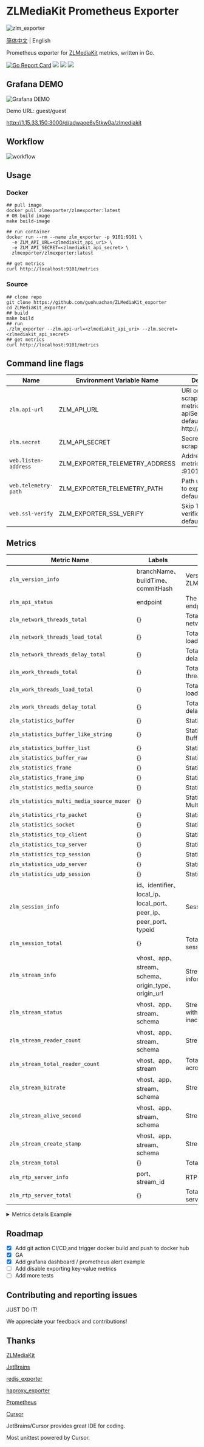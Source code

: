# ZLMediaKit Prometheus Exporter

![zlm_exporter](https://socialify.git.ci/guohuachan/ZLMediaKit_exporter/image?language=1&owner=1&name=1&stargazers=1&theme=Light)

[简体中文](./README.md) | English

Prometheus exporter for [ZLMediaKit](https://github.com/ZLMediaKit/ZLMediaKit) metrics, written in Go.

[![Go Report Card](https://goreportcard.com/badge/github.com/guohuachan/ZLMediaKit_exporter)](https://goreportcard.com/report/github.com/guohuachan/ZLMediaKit_exporter)
[![](https://img.shields.io/badge/license-MIT-green.svg)](https://github.com/guohuachan/ZLMediaKit_exporter/blob/master/LICENSE)
[![](https://img.shields.io/badge/language-golang-red.svg)](https://en.cppreference.com/)
[![](https://img.shields.io/badge/PRs-welcome-yellow.svg)](hhttps://github.com/guohuachan/ZLMediaKit_exporter/pulls)

## Grafana DEMO
![Grafana DEMO](./www/grafana_demo.png)

Demo URL:
guest/guest

http://1.15.33.150:3000/d/adwaoe6v5tkw0a/zlmediakit


## Workflow

![workflow](./www/workflow.png)
## Usage

### Docker

```shell
## pull image
docker pull zlmexporter/zlmexporter:latest
# OR build image
make build-image

## run container
docker run --rm --name zlm_exporter -p 9101:9101 \
  -e ZLM_API_URL=<zlmediakit_api_uri> \
  -e ZLM_API_SECRET=<zlmediakit_api_secret> \
  zlmexporter/zlmexporter:latest

## get metrics
curl http://localhost:9101/metrics
```

### Source
```shell
## clone repo
git clone https://github.com/guohuachan/ZLMediaKit_exporter
cd ZLMediaKit_exporter
## build
make build
## run
./zlm_exporter --zlm.api-url=<zlmediakit_api_uri> --zlm.secret=<zlmediakit_api_secret>
## get metrics
curl http://localhost:9101/metrics
```

## Command line flags

|  Name                      | Environment Variable Name                               | Description  |
|-------------------------   |-------------------------------------------|----------|
| `zlm.api-url`  |  ZLM_API_URL      |  URI on which to scrape zlmediakit metrics(ZlMediaKit apiServer url) default: http://localhost  |
| `zlm.secret`      | ZLM_API_SECRET            | Secret for the scrape URI            |
| `web.listen-address`| ZLM_EXPORTER_TELEMETRY_ADDRESS | Address to expose metrics. default: :9101 |
| `web.telemetry-path`| ZLM_EXPORTER_TELEMETRY_PATH| Path under which to expose metrics. default: /metrics |
| `web.ssl-verify` | ZLM_EXPORTER_SSL_VERIFY | Skip TLS verification. default: true |

## Metrics

| Metric Name                               | Labels                          | Description                      |
|-------------------------------------------|---------------------------------|----------------------------------|
| `zlm_version_info`                        | branchName、buildTime、commitHash | Version info of ZLMediakit       |
| `zlm_api_status`                          | endpoint                        | The status of API endpoint       |
| `zlm_network_threads_total`               | {}                                | Total number of network threads  |
| `zlm_network_threads_load_total`          | {}                                | Total of network threads load    |
| `zlm_network_threads_delay_total`         | {}                                | Total of network threads delay   |
| `zlm_work_threads_total`                  | {}                                | Total number of work threads     |
| `zlm_work_threads_load_total`             | {}                                | Total of work threads load       |
| `zlm_work_threads_delay_total`            | {}                                | Total of work threads delay      |
| `zlm_statistics_buffer`                   | {}                                | Statistics buffer                |
| `zlm_statistics_buffer_like_string`       | {}                                | Statistics BufferLikeString      |
| `zlm_statistics_buffer_list`              | {}                                | Statistics BufferList            |
| `zlm_statistics_buffer_raw`               | {}                                | Statistics BufferRaw             |
| `zlm_statistics_frame`                    | {}                                | Statistics Frame                 |
| `zlm_statistics_frame_imp`                | {}                                | Statistics FrameImp              |
| `zlm_statistics_media_source`             | {}                                | Statistics MediaSource           |
| `zlm_statistics_multi_media_source_muxer` | {}                                | Statistics MultiMediaSourceMuxer |
| `zlm_statistics_rtp_packet`               | {}                                | Statistics RtpPacket             |
| `zlm_statistics_socket`                   | {}                                | Statistics Socket                |
| `zlm_statistics_tcp_client`               | {}                                | Statistics TcpClient             |
| `zlm_statistics_tcp_server`               | {}                                | Statistics TcpServer             |
| `zlm_statistics_tcp_session`              | {}                                | Statistics TcpSession            |
| `zlm_statistics_udp_server`               | {}                                | Statistics UdpServer             |
| `zlm_statistics_udp_session`              | {}                                | Statistics UdpSession            |
| `zlm_session_info`                        | id、identifier、local_ip、local_port、peer_ip、peer_port、typeid | Session info                     |
| `zlm_session_total`                       | {}                                | Total number of sessions         |
| `zlm_stream_info`                         | vhost、app、stream、schema、origin_type、origin_url | Stream basic information         |
| `zlm_stream_status`                       | vhost、app、stream、schema         | Stream status (1: active with data flowing, 0: inactive) |
| `zlm_stream_reader_count`                | vhost、app、stream、schema         | Stream reader count              |
| `zlm_stream_total_reader_count`          | vhost、app、stream         | Total reader count across all schemas |
| `zlm_stream_bitrate`                     | vhost、app、stream、schema         | Stream bitrate                  |
| `zlm_stream_alive_second`                | vhost、app、stream、schema         | Stream alive second              |
| `zlm_stream_create_stamp`                | vhost、app、stream、schema         | Stream create stamp              |
| `zlm_stream_total`                       | {}                                | Total number of streams         |
| `zlm_rtp_server_info`                    | port、stream_id         | RTP server info                  |
| `zlm_rtp_server_total`                   | {}                                | Total number of RTP servers         |

<details>
<summary>Metrics details Example</summary>
# HELP zlm_api_status The status of API endpoint
# TYPE zlm_api_status gauge
zlm_api_status{endpoint="/index/"} 1
zlm_api_status{endpoint="/index/api/addFFmpegSource"} 1
zlm_api_status{endpoint="/index/api/addStreamProxy"} 1
zlm_api_status{endpoint="/index/api/addStreamPusherProxy"} 1
zlm_api_status{endpoint="/index/api/broadcastMessage"} 1
zlm_api_status{endpoint="/index/api/closeRtpServer"} 1
zlm_api_status{endpoint="/index/api/close_stream"} 1
zlm_api_status{endpoint="/index/api/close_streams"} 1
zlm_api_status{endpoint="/index/api/connectRtpServer"} 1
zlm_api_status{endpoint="/index/api/delFFmpegSource"} 1
zlm_api_status{endpoint="/index/api/delStreamProxy"} 1
zlm_api_status{endpoint="/index/api/delStreamPusherProxy"} 1
zlm_api_status{endpoint="/index/api/deleteRecordDirectory"} 1
zlm_api_status{endpoint="/index/api/delete_webrtc"} 1
zlm_api_status{endpoint="/index/api/downloadBin"} 1
zlm_api_status{endpoint="/index/api/downloadFile"} 1
zlm_api_status{endpoint="/index/api/getAllSession"} 1
zlm_api_status{endpoint="/index/api/getApiList"} 1
zlm_api_status{endpoint="/index/api/getMP4RecordFile"} 1
zlm_api_status{endpoint="/index/api/getMediaInfo"} 1
zlm_api_status{endpoint="/index/api/getMediaList"} 1
zlm_api_status{endpoint="/index/api/getMediaPlayerList"} 1
zlm_api_status{endpoint="/index/api/getProxyInfo"} 1
zlm_api_status{endpoint="/index/api/getProxyPusherInfo"} 1
zlm_api_status{endpoint="/index/api/getRtpInfo"} 1
zlm_api_status{endpoint="/index/api/getServerConfig"} 1
zlm_api_status{endpoint="/index/api/getSnap"} 1
zlm_api_status{endpoint="/index/api/getStatistic"} 1
zlm_api_status{endpoint="/index/api/getThreadsLoad"} 1
zlm_api_status{endpoint="/index/api/getWorkThreadsLoad"} 1
zlm_api_status{endpoint="/index/api/isMediaOnline"} 1
zlm_api_status{endpoint="/index/api/isRecording"} 1
zlm_api_status{endpoint="/index/api/kick_session"} 1
zlm_api_status{endpoint="/index/api/kick_sessions"} 1
zlm_api_status{endpoint="/index/api/listFFmpegSource"} 1
zlm_api_status{endpoint="/index/api/listRtpSender"} 1
zlm_api_status{endpoint="/index/api/listRtpServer"} 1
zlm_api_status{endpoint="/index/api/listStreamProxy"} 1
zlm_api_status{endpoint="/index/api/listStreamPusherProxy"} 1
zlm_api_status{endpoint="/index/api/loadMP4File"} 1
zlm_api_status{endpoint="/index/api/openRtpServer"} 1
zlm_api_status{endpoint="/index/api/openRtpServerMultiplex"} 1
zlm_api_status{endpoint="/index/api/pauseRtpCheck"} 1
zlm_api_status{endpoint="/index/api/restartServer"} 1
zlm_api_status{endpoint="/index/api/resumeRtpCheck"} 1
zlm_api_status{endpoint="/index/api/seekRecordStamp"} 1
zlm_api_status{endpoint="/index/api/setRecordSpeed"} 1
zlm_api_status{endpoint="/index/api/setServerConfig"} 1
zlm_api_status{endpoint="/index/api/startRecord"} 1
zlm_api_status{endpoint="/index/api/startSendRtp"} 1
zlm_api_status{endpoint="/index/api/startSendRtpPassive"} 1
zlm_api_status{endpoint="/index/api/startSendRtpTalk"} 1
zlm_api_status{endpoint="/index/api/stopRecord"} 1
zlm_api_status{endpoint="/index/api/stopSendRtp"} 1
zlm_api_status{endpoint="/index/api/updateRtpServerSSRC"} 1
zlm_api_status{endpoint="/index/api/version"} 1
zlm_api_status{endpoint="/index/api/webrtc"} 1
zlm_api_status{endpoint="/index/api/whep"} 1
zlm_api_status{endpoint="/index/api/whip"} 1
# HELP zlm_exporter_scrapes_total Current total ZLMediaKit scrapes.
# TYPE zlm_exporter_scrapes_total counter
zlm_exporter_scrapes_total 3
# HELP zlm_network_threads_delay_total Total of network threads delay
# TYPE zlm_network_threads_delay_total gauge
zlm_network_threads_delay_total 0
# HELP zlm_network_threads_load_total Total of network threads load
# TYPE zlm_network_threads_load_total gauge
zlm_network_threads_load_total 0
# HELP zlm_network_threads_total Total number of network threads
# TYPE zlm_network_threads_total gauge
zlm_network_threads_total 8
# HELP zlm_rtp_server_total Total number of RTP servers
# TYPE zlm_rtp_server_total gauge
zlm_rtp_server_total 0
# HELP zlm_session_info Session info
# TYPE zlm_session_info gauge
zlm_session_info{id="225684-59",identifier="225684-59",local_ip="172.17.0.2",local_port="80",peer_ip="172.17.0.1",peer_port="60950",typeid="mediakit::HttpSession"} 1
zlm_session_info{id="225695-61",identifier="225695-61",local_ip="172.17.0.2",local_port="80",peer_ip="172.17.0.1",peer_port="61062",typeid="mediakit::HttpSession"} 1
zlm_session_info{id="225696-62",identifier="225696-62",local_ip="172.17.0.2",local_port="554",peer_ip="172.17.0.1",peer_port="61154",typeid="mediakit::RtspSession"} 1
zlm_session_info{id="225697-65",identifier="225697-65",local_ip="172.17.0.2",local_port="80",peer_ip="172.17.0.1",peer_port="57828",typeid="mediakit::HttpSession"} 1
zlm_session_info{id="225698-90",identifier="225698-90",local_ip="172.17.0.2",local_port="80",peer_ip="172.17.0.1",peer_port="57832",typeid="mediakit::HttpSession"} 1
zlm_session_info{id="225699-91",identifier="225699-91",local_ip="172.17.0.2",local_port="80",peer_ip="172.17.0.1",peer_port="57846",typeid="mediakit::HttpSession"} 1
zlm_session_info{id="225700-92",identifier="225700-92",local_ip="172.17.0.2",local_port="80",peer_ip="172.17.0.1",peer_port="57844",typeid="mediakit::HttpSession"} 1
zlm_session_info{id="225701-63",identifier="225701-63",local_ip="172.17.0.2",local_port="80",peer_ip="172.17.0.1",peer_port="57812",typeid="mediakit::HttpSession"} 1
zlm_session_info{id="225702-64",identifier="225702-64",local_ip="172.17.0.2",local_port="80",peer_ip="172.17.0.1",peer_port="57816",typeid="mediakit::HttpSession"} 1
# HELP zlm_session_total Total number of sessions
# TYPE zlm_session_total gauge
zlm_session_total 9
# HELP zlm_statistics_buffer Statistics buffer
# TYPE zlm_statistics_buffer gauge
zlm_statistics_buffer 1496
# HELP zlm_statistics_buffer_like_string Statistics BufferLikeString
# TYPE zlm_statistics_buffer_like_string gauge
zlm_statistics_buffer_like_string 254
# HELP zlm_statistics_buffer_list Statistics BufferList
# TYPE zlm_statistics_buffer_list gauge
zlm_statistics_buffer_list 0
# HELP zlm_statistics_buffer_raw Statistics BufferRaw
# TYPE zlm_statistics_buffer_raw gauge
zlm_statistics_buffer_raw 560
# HELP zlm_statistics_frame Statistics Frame
# TYPE zlm_statistics_frame gauge
zlm_statistics_frame 278
# HELP zlm_statistics_frame_imp Statistics FrameImp
# TYPE zlm_statistics_frame_imp gauge
zlm_statistics_frame_imp 109
# HELP zlm_statistics_media_source Statistics MediaSource
# TYPE zlm_statistics_media_source gauge
zlm_statistics_media_source 7
# HELP zlm_statistics_multi_media_source_muxer Statistics MultiMediaSourceMuxer
# TYPE zlm_statistics_multi_media_source_muxer gauge
zlm_statistics_multi_media_source_muxer 1
# HELP zlm_statistics_rtmp_packet Statistics RtmpPacket
# TYPE zlm_statistics_rtmp_packet gauge
zlm_statistics_rtmp_packet 136
# HELP zlm_statistics_rtp_packet Statistics RtpPacket
# TYPE zlm_statistics_rtp_packet gauge
zlm_statistics_rtp_packet 167
# HELP zlm_statistics_socket Statistics Socket
# TYPE zlm_statistics_socket gauge
zlm_statistics_socket 82
# HELP zlm_statistics_tcp_client Statistics TcpClient
# TYPE zlm_statistics_tcp_client gauge
zlm_statistics_tcp_client 1
# HELP zlm_statistics_tcp_server Statistics TcpServer
# TYPE zlm_statistics_tcp_server gauge
zlm_statistics_tcp_server 51
# HELP zlm_statistics_tcp_session Statistics TcpSession
# TYPE zlm_statistics_tcp_session gauge
zlm_statistics_tcp_session 8
# HELP zlm_statistics_udp_server Statistics UdpServer
# TYPE zlm_statistics_udp_server gauge
zlm_statistics_udp_server 24
# HELP zlm_statistics_udp_session Statistics UdpSession
# TYPE zlm_statistics_udp_session gauge
zlm_statistics_udp_session 0
# HELP zlm_stream_alive_second Stream alive second
# TYPE zlm_stream_alive_second gauge
zlm_stream_alive_second{app="live",schema="fmp4",stream="test",vhost="__defaultVhost__"} 6
zlm_stream_alive_second{app="live",schema="rtmp",stream="test",vhost="__defaultVhost__"} 6
zlm_stream_alive_second{app="live",schema="rtsp",stream="test",vhost="__defaultVhost__"} 6
zlm_stream_alive_second{app="live",schema="ts",stream="test",vhost="__defaultVhost__"} 6
# HELP zlm_stream_bitrate Stream bitrate
# TYPE zlm_stream_bitrate gauge
zlm_stream_bitrate{app="live",schema="fmp4",stream="test",vhost="__defaultVhost__"} 27332
zlm_stream_bitrate{app="live",schema="rtmp",stream="test",vhost="__defaultVhost__"} 22185
zlm_stream_bitrate{app="live",schema="rtsp",stream="test",vhost="__defaultVhost__"} 20864
zlm_stream_bitrate{app="live",schema="ts",stream="test",vhost="__defaultVhost__"} 26328
# HELP zlm_stream_create_stamp Stream create stamp
# TYPE zlm_stream_create_stamp gauge
zlm_stream_create_stamp{app="live",schema="fmp4",stream="test",vhost="__defaultVhost__"} 1.743913981e+09
zlm_stream_create_stamp{app="live",schema="rtmp",stream="test",vhost="__defaultVhost__"} 1.743913981e+09
zlm_stream_create_stamp{app="live",schema="rtsp",stream="test",vhost="__defaultVhost__"} 1.743913981e+09
zlm_stream_create_stamp{app="live",schema="ts",stream="test",vhost="__defaultVhost__"} 1.743913981e+09
# HELP zlm_stream_info Stream basic information
# TYPE zlm_stream_info gauge
zlm_stream_info{app="live",origin_type="rtsp_push",origin_url="rtsp://127.0.0.1:8554/live/test",schema="fmp4",stream="test",vhost="__defaultVhost__"} 1
zlm_stream_info{app="live",origin_type="rtsp_push",origin_url="rtsp://127.0.0.1:8554/live/test",schema="rtmp",stream="test",vhost="__defaultVhost__"} 1
zlm_stream_info{app="live",origin_type="rtsp_push",origin_url="rtsp://127.0.0.1:8554/live/test",schema="rtsp",stream="test",vhost="__defaultVhost__"} 1
zlm_stream_info{app="live",origin_type="rtsp_push",origin_url="rtsp://127.0.0.1:8554/live/test",schema="ts",stream="test",vhost="__defaultVhost__"} 1
# HELP zlm_stream_reader_count Stream reader count
# TYPE zlm_stream_reader_count gauge
zlm_stream_reader_count{app="live",schema="fmp4",stream="test",vhost="__defaultVhost__"} 0
zlm_stream_reader_count{app="live",schema="rtmp",stream="test",vhost="__defaultVhost__"} 0
zlm_stream_reader_count{app="live",schema="rtsp",stream="test",vhost="__defaultVhost__"} 0
zlm_stream_reader_count{app="live",schema="ts",stream="test",vhost="__defaultVhost__"} 0
# HELP zlm_stream_status Stream status (1: active with data flowing, 0: inactive)
# TYPE zlm_stream_status gauge
zlm_stream_status{app="live",schema="fmp4",stream="test",vhost="__defaultVhost__"} 1
zlm_stream_status{app="live",schema="rtmp",stream="test",vhost="__defaultVhost__"} 1
zlm_stream_status{app="live",schema="rtsp",stream="test",vhost="__defaultVhost__"} 1
zlm_stream_status{app="live",schema="ts",stream="test",vhost="__defaultVhost__"} 1
# HELP zlm_stream_total Total number of streams
# TYPE zlm_stream_total gauge
zlm_stream_total 1
# HELP zlm_stream_total_reader_count Total reader count across all schemas
# TYPE zlm_stream_total_reader_count gauge
zlm_stream_total_reader_count{app="test",stream="__defaultVhost__",vhost="live"} 0
# HELP zlm_up Was the last scrape of ZLMediaKit successful.
# TYPE zlm_up gauge
zlm_up 1
# HELP zlm_version_info ZLMediaKit version info.
# TYPE zlm_version_info gauge
zlm_version_info{branchName="master",buildTime="2025-03-21T07:30:47",commitHash="f0204ea"} 1
# HELP zlm_work_threads_delay_total Total of work threads delay
# TYPE zlm_work_threads_delay_total gauge
zlm_work_threads_delay_total 0
# HELP zlm_work_threads_load_total Total of work threads load
# TYPE zlm_work_threads_load_total gauge
zlm_work_threads_load_total 0
# HELP zlm_work_threads_total Total number of work threads
# TYPE zlm_work_threads_total gauge
zlm_work_threads_total 8

</details>

## Roadmap

- [x] Add git action CI/CD,and trigger docker build and push to docker hub
- [x] GA
- [x] Add grafana dashboard / prometheus alert example
- [ ] Add disable exporting key-value metrics
- [ ] Add more tests

## Contributing and reporting issues

JUST DO IT! 

We appreciate your feedback and contributions!


## Thanks
[ZLMediaKit](https://github.com/ZLMediaKit/ZLMediaKit)

[JetBrains](https://www.jetbrains.com/)

[redis_exporter](https://github.com/oliver006/redis_exporter)

[haproxy_exporter](https://github.com/prometheus/haproxy_exporter)

[Prometheus](https://prometheus.io/)

[Cursor](https://www.cursor.com/)

JetBrains/Cursor provides great IDE for coding.

Most unittest powered by Cursor.